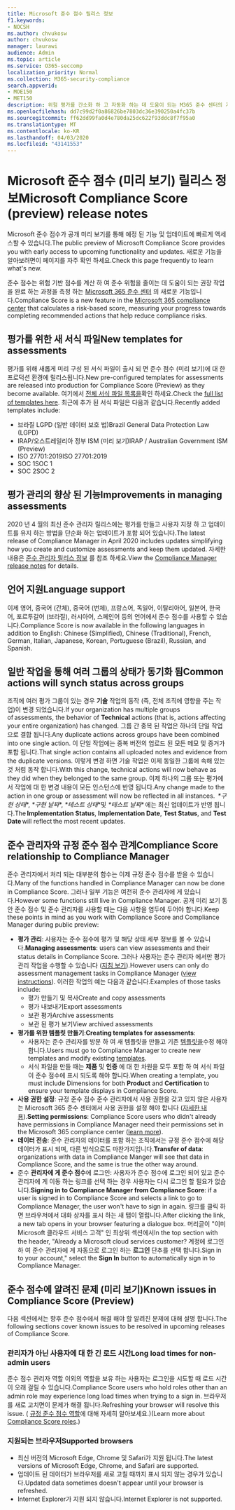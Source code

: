 ```yaml
---
title: Microsoft 준수 점수 릴리스 정보
f1.keywords:
- NOCSH
ms.author: chvukosw
author: chvukosw
manager: laurawi
audience: Admin
ms.topic: article
ms.service: O365-seccomp
localization_priority: Normal
ms.collection: M365-security-compliance
search.appverid:
- MOE150
- MET150
description: 위험 평가를 간소화 하 고 자동화 하는 데 도움이 되는 M365 준수 센터의 기능인 Microsoft 준수 점수 (미리 보기)에 대 한 릴리스 정보 및 알려진 문제
ms.openlocfilehash: dd7c99d2f0a86826be7803dc36e390250a4fc37b
ms.sourcegitcommit: ff62dd99fa0d4e780da25dc622f93ddc8f7f95a0
ms.translationtype: MT
ms.contentlocale: ko-KR
ms.lasthandoff: 04/03/2020
ms.locfileid: "43141553"
---
```

# <a name="microsoft-compliance-score-preview-release-notes"></a><span data-ttu-id="28cf9-103">Microsoft 준수 점수 (미리 보기) 릴리스 정보</span><span class="sxs-lookup"><span data-stu-id="28cf9-103">Microsoft Compliance Score (preview) release notes</span></span>

<span data-ttu-id="28cf9-104">Microsoft 준수 점수가 공개 미리 보기를 통해 예정 된 기능 및 업데이트에 빠르게 액세스할 수 있습니다.</span><span class="sxs-lookup"><span data-stu-id="28cf9-104">The public preview of Microsoft Compliance Score provides you with early access to upcoming functionality and updates.</span></span> <span data-ttu-id="28cf9-105">새로운 기능을 알아보려면이 페이지를 자주 확인 하세요.</span><span class="sxs-lookup"><span data-stu-id="28cf9-105">Check this page frequently to learn what's new.</span></span>

<span data-ttu-id="28cf9-106">준수 점수는 위험 기반 점수를 계산 하 여 준수 위험을 줄이는 데 도움이 되는 권장 작업을 완료 하는 과정을 측정 하는 [Microsoft 365 준수 센터](microsoft-365-compliance-center.md) 의 새로운 기능입니다.</span><span class="sxs-lookup"><span data-stu-id="28cf9-106">Compliance Score is a new feature in the [Microsoft 365 compliance center](microsoft-365-compliance-center.md) that calculates a risk-based score, measuring your progress towards completing recommended actions that help reduce compliance risks.</span></span>

## <a name="new-templates-for-assessments"></a><span data-ttu-id="28cf9-107">평가를 위한 새 서식 파일</span><span class="sxs-lookup"><span data-stu-id="28cf9-107">New templates for assessments</span></span>

<span data-ttu-id="28cf9-108">평가를 위해 새롭게 미리 구성 된 서식 파일이 출시 되 면 준수 점수 (미리 보기)에 대 한 프로덕션 환경에 릴리스됩니다.</span><span class="sxs-lookup"><span data-stu-id="28cf9-108">New pre-configured templates for assessments are released into production for Compliance Score (Preview) as they become available.</span></span> <span data-ttu-id="28cf9-109">여기에서 [전체 서식 파일 목록을](compliance-score.md#templates)확인 하세요.</span><span class="sxs-lookup"><span data-stu-id="28cf9-109">Check the [full list of templates here](compliance-score.md#templates).</span></span> <span data-ttu-id="28cf9-110">최근에 추가 된 서식 파일은 다음과 같습니다.</span><span class="sxs-lookup"><span data-stu-id="28cf9-110">Recently added templates include:</span></span>

- <span data-ttu-id="28cf9-111">브라질 LGPD (일반 데이터 보호 법)</span><span class="sxs-lookup"><span data-stu-id="28cf9-111">Brazil General Data Protection Law (LGPD)</span></span>
- <span data-ttu-id="28cf9-112">IRAP/오스트레일리아 정부 ISM (미리 보기)</span><span class="sxs-lookup"><span data-stu-id="28cf9-112">IRAP / Australian Government ISM (Preview)</span></span>
- <span data-ttu-id="28cf9-113">ISO 27701:2019</span><span class="sxs-lookup"><span data-stu-id="28cf9-113">ISO 27701:2019</span></span>
- <span data-ttu-id="28cf9-114">SOC 1</span><span class="sxs-lookup"><span data-stu-id="28cf9-114">SOC 1</span></span>
- <span data-ttu-id="28cf9-115">SOC 2</span><span class="sxs-lookup"><span data-stu-id="28cf9-115">SOC 2</span></span>

## <a name="improvements-in-managing-assessments"></a><span data-ttu-id="28cf9-116">평가 관리의 향상 된 기능</span><span class="sxs-lookup"><span data-stu-id="28cf9-116">Improvements in managing assessments</span></span>

<span data-ttu-id="28cf9-117">2020 년 4 월의 최신 준수 관리자 릴리스에는 평가를 만들고 사용자 지정 하 고 업데이트를 유지 하는 방법을 단순화 하는 업데이트가 포함 되어 있습니다.</span><span class="sxs-lookup"><span data-stu-id="28cf9-117">The latest release of Compliance Manager in April 2020 includes updates simplifying how you create and customize assessments and keep them updated.</span></span> <span data-ttu-id="28cf9-118">자세한 내용은 [준수 관리자 릴리스 정보](compliance-manager-release-notes.md) 를 참조 하세요.</span><span class="sxs-lookup"><span data-stu-id="28cf9-118">View the [Compliance Manager release notes](compliance-manager-release-notes.md) for details.</span></span>

## <a name="language-support"></a><span data-ttu-id="28cf9-119">언어 지원</span><span class="sxs-lookup"><span data-stu-id="28cf9-119">Language support</span></span>

<span data-ttu-id="28cf9-120">이제 영어, 중국어 (간체), 중국어 (번체), 프랑스어, 독일어, 이탈리아어, 일본어, 한국어, 포르투갈어 (브라질), 러시아어, 스페인어 등의 언어에서 준수 점수를 사용할 수 있습니다.</span><span class="sxs-lookup"><span data-stu-id="28cf9-120">Compliance Score is now available in the following languages in addition to English: Chinese (Simplified), Chinese (Traditional), French, German, Italian, Japanese, Korean, Portuguese (Brazil), Russian, and Spanish.</span></span>

## <a name="common-actions-will-synch-status-across-groups"></a><span data-ttu-id="28cf9-121">일반 작업을 통해 여러 그룹의 상태가 동기화 됨</span><span class="sxs-lookup"><span data-stu-id="28cf9-121">Common actions will synch status across groups</span></span>

<span data-ttu-id="28cf9-122">조직에 여러 평가 그룹이 있는 경우 **기술** 작업의 동작 (즉, 전체 조직에 영향을 주는 작업)이 변경 되었습니다.</span><span class="sxs-lookup"><span data-stu-id="28cf9-122">If your organization has multiple groups of assessments, the behavior of **Technical** actions (that is, actions affecting your entire organization) has changed.</span></span> <span data-ttu-id="28cf9-123">그룹 간 중복 된 작업은 하나의 단일 작업으로 결합 됩니다.</span><span class="sxs-lookup"><span data-stu-id="28cf9-123">Any duplicate actions across groups have been combined into one single action.</span></span> <span data-ttu-id="28cf9-124">이 단일 작업에는 중복 버전의 업로드 된 모든 메모 및 증거가 포함 됩니다.</span><span class="sxs-lookup"><span data-stu-id="28cf9-124">That single action contains all uploaded notes and evidence from the duplicate versions.</span></span> <span data-ttu-id="28cf9-125">이렇게 변경 하면 기술 작업은 이제 동일한 그룹에 속해 있는 것 처럼 동작 합니다.</span><span class="sxs-lookup"><span data-stu-id="28cf9-125">With this change, technical actions will now behave as they did when they belonged to the same group.</span></span> <span data-ttu-id="28cf9-126">이제 하나의 그룹 또는 평가에서 작업에 대 한 변경 내용이 모든 인스턴스에 반영 됩니다.</span><span class="sxs-lookup"><span data-stu-id="28cf9-126">Any change made to the action in one group or assessment will now be reflected in all instances.</span></span> <span data-ttu-id="28cf9-127"> *\*구현 상태*\*, *\*구현 날짜*\*, *\*테스트 상태*\*및 *\*테스트 날짜** 에는 최신 업데이트가 반영 됩니다.</span><span class="sxs-lookup"><span data-stu-id="28cf9-127">The **Implementation Status**, **Implementation Date**, **Test Status**, and **Test Date** will reflect the most recent updates.</span></span>

## <a name="compliance-score-relationship-to-compliance-manager"></a><span data-ttu-id="28cf9-128">준수 관리자와 규정 준수 점수 관계</span><span class="sxs-lookup"><span data-stu-id="28cf9-128">Compliance Score relationship to Compliance Manager</span></span>

<span data-ttu-id="28cf9-129">준수 관리자에서 처리 되는 대부분의 함수는 이제 규정 준수 점수를 받을 수 있습니다.</span><span class="sxs-lookup"><span data-stu-id="28cf9-129">Many of the functions handled in Compliance Manager can now be done in Compliance Score.</span></span> <span data-ttu-id="28cf9-130">그러나 일부 기능은 여전히 준수 관리자에 게 있습니다.</span><span class="sxs-lookup"><span data-stu-id="28cf9-130">However some functions still live in Compliance Manager.</span></span> <span data-ttu-id="28cf9-131">공개 미리 보기 동안 준수 점수 및 준수 관리자를 사용할 때는 다음 사항을 염두에 두어야 합니다.</span><span class="sxs-lookup"><span data-stu-id="28cf9-131">Keep these points in mind as you work with Compliance Score and Compliance Manager during public preview:</span></span>

- <span data-ttu-id="28cf9-132">**평가 관리**: 사용자는 준수 점수에 평가 및 해당 상태 세부 정보를 볼 수 있습니다.</span><span class="sxs-lookup"><span data-stu-id="28cf9-132">**Managing assessments**: users can view assessments and their status details in Compliance Score.</span></span> <span data-ttu-id="28cf9-133">그러나 사용자는 준수 관리자 에서만 평가 관리 작업을 수행할 수 있습니다 ([지침 보기](working-with-compliance-manager.md#assessments)).</span><span class="sxs-lookup"><span data-stu-id="28cf9-133">However users can only do assessment management tasks in Compliance Manager ([view instructions](working-with-compliance-manager.md#assessments)).</span></span> <span data-ttu-id="28cf9-134">이러한 작업의 예는 다음과 같습니다.</span><span class="sxs-lookup"><span data-stu-id="28cf9-134">Examples of those tasks include:</span></span>
    - <span data-ttu-id="28cf9-135">평가 만들기 및 복사</span><span class="sxs-lookup"><span data-stu-id="28cf9-135">Create and copy assessments</span></span>
    - <span data-ttu-id="28cf9-136">평가 내보내기</span><span class="sxs-lookup"><span data-stu-id="28cf9-136">Export assessments</span></span>
    - <span data-ttu-id="28cf9-137">보관 평가</span><span class="sxs-lookup"><span data-stu-id="28cf9-137">Archive assessments</span></span>
    - <span data-ttu-id="28cf9-138">보관 된 평가 보기</span><span class="sxs-lookup"><span data-stu-id="28cf9-138">View archived assessments</span></span>
 - <span data-ttu-id="28cf9-139">**평가를 위한 템플릿 만들기**:</span><span class="sxs-lookup"><span data-stu-id="28cf9-139">**Creating templates for assessments**:</span></span> 
   - <span data-ttu-id="28cf9-140">사용자는 준수 관리자를 방문 하 여 새 템플릿을 만들고 기존 [템플릿을](working-with-compliance-manager.md#templates)수정 해야 합니다.</span><span class="sxs-lookup"><span data-stu-id="28cf9-140">Users must go to Compliance Manager to create new templates and modify existing [templates](working-with-compliance-manager.md#templates).</span></span> 
   - <span data-ttu-id="28cf9-141">서식 파일을 만들 때는 **제품** 및 **인증** 에 대 한 차원을 모두 포함 하 여 서식 파일이 준수 점수에 표시 되도록 해야 합니다.</span><span class="sxs-lookup"><span data-stu-id="28cf9-141">When creating a template, you must include Dimensions for both **Product** and **Certification** to ensure your template displays in Compliance Score.</span></span>
 - <span data-ttu-id="28cf9-142">**사용 권한 설정**: 규정 준수 점수 준수 관리자에서 사용 권한을 갖고 있지 않은 사용자는 Microsoft 365 준수 센터에서 사용 권한을 설정 해야 합니다 ([자세한 내용](compliance-score-setup.md#set-user-permissions-and-assign-roles)).</span><span class="sxs-lookup"><span data-stu-id="28cf9-142">**Setting permissions**: Compliance Score users who didn't already have permissions in Compliance Manager need their permissions set in the Microsoft 365 compliance center ([learn more](compliance-score-setup.md#set-user-permissions-and-assign-roles)).</span></span>
- <span data-ttu-id="28cf9-143">**데이터 전송**: 준수 관리자의 데이터를 포함 하는 조직에서는 규정 준수 점수에 해당 데이터가 표시 되며, 다른 방식으로도 마찬가지입니다.</span><span class="sxs-lookup"><span data-stu-id="28cf9-143">**Transfer of data**: organizations with data in Compliance Manger will see that data in Compliance Score, and the same is true the other way around.</span></span>
- <span data-ttu-id="28cf9-144">준수 **관리자에 게 준수 점수**에 로그인: 사용자가 준수 점수에 로그인 되어 있고 준수 관리자에 게 이동 하는 링크를 선택 하는 경우 사용자는 다시 로그인 할 필요가 없습니다.</span><span class="sxs-lookup"><span data-stu-id="28cf9-144">**Signing in to Compliance Manager from Compliance Score**: if a user is signed in to Compliance Score and selects a link to go to Compliance Manager, the user won't have to sign in again.</span></span> <span data-ttu-id="28cf9-145">링크를 클릭 하면 브라우저에서 대화 상자를 표시 하는 새 탭이 열립니다.</span><span class="sxs-lookup"><span data-stu-id="28cf9-145">After clicking the link, a new tab opens in your browser featuring a dialogue box.</span></span> <span data-ttu-id="28cf9-146">머리글이 "이미 Microsoft 클라우드 서비스 고객" 인 최상위 섹션에서</span><span class="sxs-lookup"><span data-stu-id="28cf9-146">In the top section with the header, "Already a Microsoft cloud services customer?</span></span> <span data-ttu-id="28cf9-147">계정에 로그인 하 여 준수 관리자에 게 자동으로 로그인 하는 **로그인** 단추를 선택 합니다.</span><span class="sxs-lookup"><span data-stu-id="28cf9-147">Sign in to your account," select the **Sign In** button to automatically sign in to Compliance Manager.</span></span>

## <a name="known-issues-in-compliance-score-preview"></a><span data-ttu-id="28cf9-148">준수 점수에 알려진 문제 (미리 보기)</span><span class="sxs-lookup"><span data-stu-id="28cf9-148">Known issues in Compliance Score (Preview)</span></span>

<span data-ttu-id="28cf9-149">다음 섹션에서는 향후 준수 점수에서 해결 해야 할 알려진 문제에 대해 설명 합니다.</span><span class="sxs-lookup"><span data-stu-id="28cf9-149">The following sections cover known issues to be resolved in upcoming releases of Compliance Score.</span></span>

### <a name="long-load-times-for-non-admin-users"></a><span data-ttu-id="28cf9-150">관리자가 아닌 사용자에 대 한 긴 로드 시간</span><span class="sxs-lookup"><span data-stu-id="28cf9-150">Long load times for non-admin users</span></span>
<span data-ttu-id="28cf9-151">준수 점수 관리자 역할 이외의 역할을 보유 하는 사용자는 로그인을 시도할 때 로드 시간이 오래 걸릴 수 있습니다.</span><span class="sxs-lookup"><span data-stu-id="28cf9-151">Compliance Score users who hold roles other than an admin role may experience long load times when trying to a sign in.</span></span> <span data-ttu-id="28cf9-152">브라우저를 새로 고치면이 문제가 해결 됩니다.</span><span class="sxs-lookup"><span data-stu-id="28cf9-152">Refreshing your browser will resolve this issue.</span></span> <span data-ttu-id="28cf9-153">( [규정 준수 점수 역할](compliance-score-setup.md#set-user-permissions-and-assign-roles)에 대해 자세히 알아보세요.)</span><span class="sxs-lookup"><span data-stu-id="28cf9-153">(Learn more about [Compliance Score roles](compliance-score-setup.md#set-user-permissions-and-assign-roles).)</span></span>

### <a name="supported-browsers"></a><span data-ttu-id="28cf9-154">지원되는 브라우저</span><span class="sxs-lookup"><span data-stu-id="28cf9-154">Supported browsers</span></span>

- <span data-ttu-id="28cf9-155">최신 버전의 Microsoft Edge, Chrome 및 Safari가 지원 됩니다.</span><span class="sxs-lookup"><span data-stu-id="28cf9-155">The latest versions of Microsoft Edge, Chrome, and Safari are supported.</span></span>
- <span data-ttu-id="28cf9-156">업데이트 된 데이터가 브라우저를 새로 고칠 때까지 표시 되지 않는 경우가 있습니다.</span><span class="sxs-lookup"><span data-stu-id="28cf9-156">Updated data sometimes doesn't appear until your browser is refreshed.</span></span>
- <span data-ttu-id="28cf9-157">Internet Explorer가 지원 되지 않습니다.</span><span class="sxs-lookup"><span data-stu-id="28cf9-157">Internet Explorer is not supported.</span></span>
